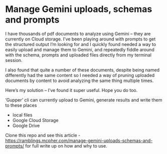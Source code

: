 # Manage Gemini uploads, schemas and prompts

I have thousands of pdf documents to analyze using Gemini – they are currently on  Cloud storage. I’ve been playing around with prompts to get the structured output I’m looking for and I quickly found needed a way to easily upload and manage them to Gemini, and repeatedly fiddle around with the schema, prompts and uploaded files directly from my terminal session.

I also found that quite a number of these documents, despite being named differently had the same content so I needed a way of pruning uploaded documents by content to avoid analyzing the same thing multiple times.

Here’s my solution – I’ve found it super useful. Hope you do too.

‘Gupper’ cli can currently upload to Gemini, generate results and write them to these places
- local files
- Google Cloud Storage
- Google Drive

Clone this repo and see this article - https://ramblings.mcpher.com/manage-gemini-uploads-schemas-and-prompts/ for full write up on how and why to use. 


